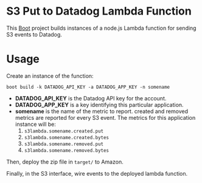 # S3 Put to Datadog Lambda Function

This [Boot](http://boot-clj.com) project builds instances of a node.js Lambda function for sending S3 events to Datadog.

# Usage

Create an instance of the function:

    boot build -k DATADOG_API_KEY -a DATADOG_APP_KEY -n somename

* **DATADOG_API_KEY** is the Datadog API key for the account.
* **DATADOG_APP_KEY** is a key identifying this particular application.
* **somename** is the name of the metric to report.  created and removed metrics are reported for every S3 event.  The metrics for this application instance will be:
  1. `s3lambda.somename.created.put`
  1. `s3lambda.somename.created.bytes`
  1. `s3lambda.somename.removed.put`
  1. `s3lambda.somename.removed.bytes`

Then, deploy the zip file in `target/` to Amazon.

Finally, in the S3 interface, wire events to the deployed lambda function.

